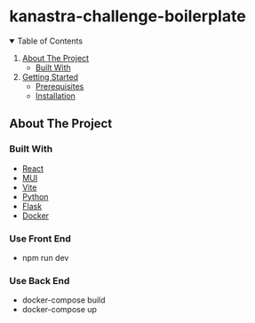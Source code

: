 # kanastra-challenge-boilerplate
<!-- TABLE OF CONTENTS -->
<details open="open">
  <summary>Table of Contents</summary>
  <ol>
    <li>
      <a href="#about-the-project">About The Project</a>
      <ul>
        <li><a href="#built-with">Built With</a></li>
      </ul>
    </li>
    <li>
      <a href="#getting-started">Getting Started</a>
      <ul>
        <li><a href="#prerequisites">Prerequisites</a></li>
        <li><a href="#installation">Installation</a></li>
      </ul>
    </li>
  </ol>
</details>

<!-- ABOUT THE PROJECT -->
## About The Project
  
### Built With

* [React](https://reactjs.org/)
* [MUI](https://mui.com/)
* [Vite](https://vitejs.dev)
* [Python](https://www.python.org/)
* [Flask](https://flask.palletsprojects.com/en/3.0.x/)
* [Docker](https://www.docker.com/)

<!-- GETTING STARTED -->
### Use Front End
* npm run dev

### Use Back End
* docker-compose build
* docker-compose up


  
